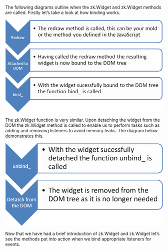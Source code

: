 The following diagrams outline when the
<javadoc directory="jsdoc" method="bind_(zk.Desktop, zk.Skipper, _global_.Array)" class="false">zk.Widget</javadoc>
and
<javadoc directory="jsdoc" method="unbind_(zk.Skipper, _global_.Array)" class="false">zk.Widget</javadoc>
methods are called. Firstly let’s take a look at how binding works.

![](images/ZKComDevEss_bind_.png)

The
<javadoc directory="jsdoc" method="unbind_(zk.Skipper, _global_.Array)" class="false">zk.Widget</javadoc>
function is very similar. Upon detaching the widget from the DOM the
<javadoc directory="jsdoc" method="unbind_(zk.Skipper, _global_.Array)" class="false">zk.Widget</javadoc>
method is called to enable us to perform tasks such as adding and
removing listeners to avoid memory leaks. The diagram below demonstrates
this.

![](images/ZKComDevEss_unbind_.png)

Now that we have had a brief introduction of
<javadoc directory="jsdoc" method="bind_(zk.Desktop, zk.Skipper, _global_.Array)" class="false">zk.Widget</javadoc>
and
<javadoc directory="jsdoc" method="unbind_(zk.Skipper, _global_.Array)" class="false">zk.Widget</javadoc>
let’s see the methods put into action when we bind appropriate listeners
for events.
